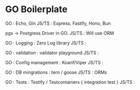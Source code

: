 # GO Boilerplate

GO : Echo, Gin
JS/TS : Express, Fastify, Hono, Bun

pgx -> Postgress Driver in GO.
JS/TS : Will use ORM

GO : Logging : Zero Log library
JS/TS :

GO : validation : validator playground
JS/TS :

GO : Config management : Koanf/Viper
JS/TS :

GO : DB mingrations : tern / goose
JS/TS : ORMs

GO : Tests : Testify / Testcontainers { integration test }
JS/TS :
